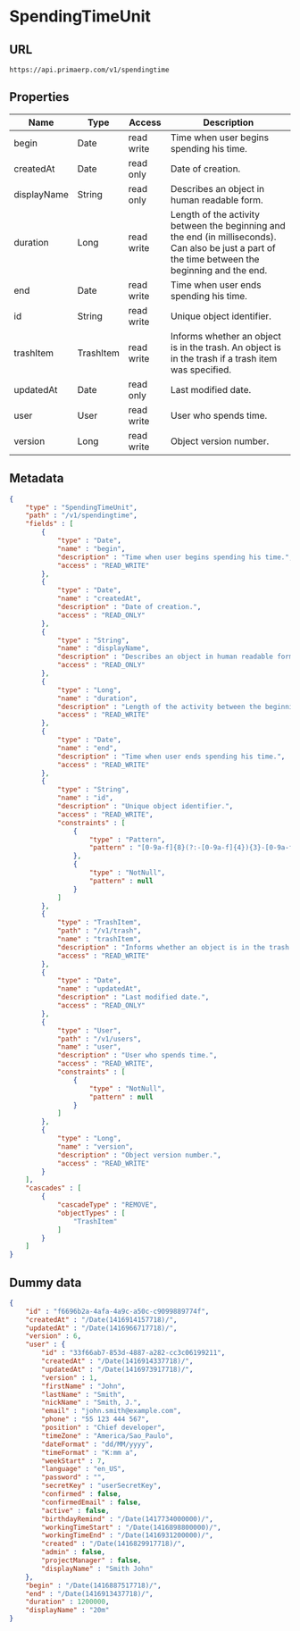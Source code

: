 SpendingTimeUnit
==

## URL

	https://api.primaerp.com/v1/spendingtime

## Properties

| Name        | Type      | Access     | Description                                                                                                                                        |
|-------------|-----------|------------|----------------------------------------------------------------------------------------------------------------------------------------------------|
| begin       | Date      | read write | Time when user begins spending his time.                                                                                                           |
| createdAt   | Date      | read only  | Date of creation.                                                                                                                                  |
| displayName | String    | read only  | Describes an object in human readable form.                                                                                                        |
| duration    | Long      | read write | Length of the activity between the beginning and the end (in milliseconds). Can also be just a part of the time between the beginning and the end. |
| end         | Date      | read write | Time when user ends spending his time.                                                                                                             |
| id          | String    | read write | Unique object identifier.                                                                                                                          |
| trashItem   | TrashItem | read write | Informs whether an object is in the trash. An object is in the trash if a trash item was specified.                                                |
| updatedAt   | Date      | read only  | Last modified date.                                                                                                                                |
| user        | User      | read write | User who spends time.                                                                                                                              |
| version     | Long      | read write | Object version number.                                                                                                                             |

## Metadata

```JSON
{
	"type" : "SpendingTimeUnit",
	"path" : "/v1/spendingtime",
	"fields" : [
		{
			"type" : "Date",
			"name" : "begin",
			"description" : "Time when user begins spending his time.",
			"access" : "READ_WRITE"
		},
		{
			"type" : "Date",
			"name" : "createdAt",
			"description" : "Date of creation.",
			"access" : "READ_ONLY"
		},
		{
			"type" : "String",
			"name" : "displayName",
			"description" : "Describes an object in human readable form.",
			"access" : "READ_ONLY"
		},
		{
			"type" : "Long",
			"name" : "duration",
			"description" : "Length of the activity between the beginning and the end (in milliseconds). Can also be just a part of the time between the beginning and the end.",
			"access" : "READ_WRITE"
		},
		{
			"type" : "Date",
			"name" : "end",
			"description" : "Time when user ends spending his time.",
			"access" : "READ_WRITE"
		},
		{
			"type" : "String",
			"name" : "id",
			"description" : "Unique object identifier.",
			"access" : "READ_WRITE",
			"constraints" : [
				{
					"type" : "Pattern",
					"pattern" : "[0-9a-f]{8}(?:-[0-9a-f]{4}){3}-[0-9a-f]{12}"
				},
				{
					"type" : "NotNull",
					"pattern" : null
				}
			]
		},
		{
			"type" : "TrashItem",
			"path" : "/v1/trash",
			"name" : "trashItem",
			"description" : "Informs whether an object is in the trash. An object is in the trash if a trash item was specified.",
			"access" : "READ_WRITE"
		},
		{
			"type" : "Date",
			"name" : "updatedAt",
			"description" : "Last modified date.",
			"access" : "READ_ONLY"
		},
		{
			"type" : "User",
			"path" : "/v1/users",
			"name" : "user",
			"description" : "User who spends time.",
			"access" : "READ_WRITE",
			"constraints" : [
				{
					"type" : "NotNull",
					"pattern" : null
				}
			]
		},
		{
			"type" : "Long",
			"name" : "version",
			"description" : "Object version number.",
			"access" : "READ_WRITE"
		}
	],
	"cascades" : [
		{
			"cascadeType" : "REMOVE",
			"objectTypes" : [
				"TrashItem"
			]
		}
	]
}
```

## Dummy data

```JSON
{
	"id" : "f6696b2a-4afa-4a9c-a50c-c9099889774f",
	"createdAt" : "/Date(1416914157718)/",
	"updatedAt" : "/Date(1416966717718)/",
	"version" : 6,
	"user" : {
		"id" : "33f66ab7-853d-4887-a282-cc3c06199211",
		"createdAt" : "/Date(1416914337718)/",
		"updatedAt" : "/Date(1416973917718)/",
		"version" : 1,
		"firstName" : "John",
		"lastName" : "Smith",
		"nickName" : "Smith, J.",
		"email" : "john.smith@example.com",
		"phone" : "55 123 444 567",
		"position" : "Chief developer",
		"timeZone" : "America/Sao_Paulo",
		"dateFormat" : "dd/MM/yyyy",
		"timeFormat" : "K:mm a",
		"weekStart" : 7,
		"language" : "en_US",
		"password" : "",
		"secretKey" : "userSecretKey",
		"confirmed" : false,
		"confirmedEmail" : false,
		"active" : false,
		"birthdayRemind" : "/Date(1417734000000)/",
		"workingTimeStart" : "/Date(1416898800000)/",
		"workingTimeEnd" : "/Date(1416931200000)/",
		"created" : "/Date(1416829917718)/",
		"admin" : false,
		"projectManager" : false,
		"displayName" : "Smith John"
	},
	"begin" : "/Date(1416887517718)/",
	"end" : "/Date(1416913437718)/",
	"duration" : 1200000,
	"displayName" : "20m"
}
```
